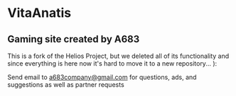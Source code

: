 # VitaAnatis
## Gaming site created by A683

This is a fork of the Helios Project, but we deleted all of its functionality and since everything is here now it's hard to move it to a new repository...   ):
 
Send email to a683company@gmail.com for questions, ads, and suggestions as well as partner requests
